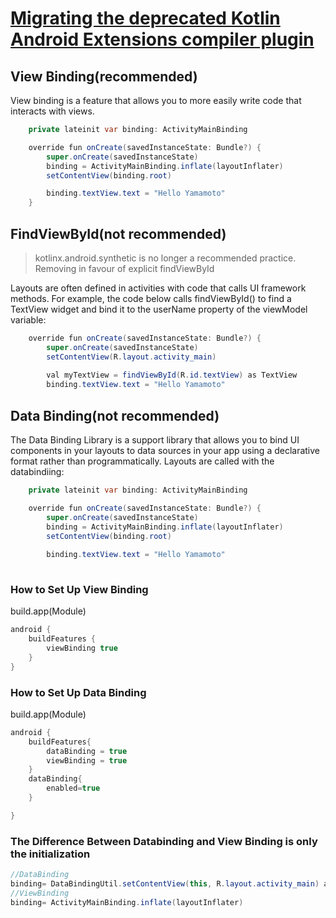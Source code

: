 # **[Migrating the deprecated Kotlin Android Extensions compiler plugin](https://proandroiddev.com/migrating-the-deprecated-kotlin-android-extensions-compiler-plugin-to-viewbinding-d234c691dec7)** 
## View Binding(recommended) 
View binding is a feature that allows you to more easily write code that interacts with views. 
```java 
    private lateinit var binding: ActivityMainBinding

    override fun onCreate(savedInstanceState: Bundle?) {
        super.onCreate(savedInstanceState)
        binding = ActivityMainBinding.inflate(layoutInflater)
        setContentView(binding.root)

        binding.textView.text = "Hello Yamamoto"
    }
```

## FindViewById(not recommended) 
> kotlinx.android.synthetic is no longer a recommended practice. Removing in favour of explicit findViewById 

Layouts are often defined in activities with code that calls UI framework methods. For example, the code below calls findViewById() to find a TextView widget and bind it to the userName property of the viewModel variable:
```java
    override fun onCreate(savedInstanceState: Bundle?) {
        super.onCreate(savedInstanceState)
        setContentView(R.layout.activity_main)
        
        val myTextView = findViewById(R.id.textView) as TextView
        binding.textView.text = "Hello Yamamoto"
```

## Data Binding(not recommended) 
The Data Binding Library is a support library that allows you to bind UI components in your layouts to data sources in your app using a declarative format rather than programmatically.
Layouts are called with the databindiing:
```java
    private lateinit var binding: ActivityMainBinding

    override fun onCreate(savedInstanceState: Bundle?) {
        super.onCreate(savedInstanceState)
        binding = ActivityMainBinding.inflate(layoutInflater)
        setContentView(binding.root)
        
        binding.textView.text = "Hello Yamamoto"
        
```

### How to Set Up View Binding
build.app(Module)
```gradle
android {
    buildFeatures {
        viewBinding true
    }
}

```

### How to Set Up Data Binding
build.app(Module)
```gradle
android {
    buildFeatures{
        dataBinding = true
        viewBinding = true
    }
    dataBinding{
        enabled=true
    }

}

```


### The Difference Between Databinding and View Binding is only the initialization 
```java 
//DataBinding
binding= DataBindingUtil.setContentView(this, R.layout.activity_main) as ActivityMainBinding
//ViewBinding
binding= ActivityMainBinding.inflate(layoutInflater)
```
